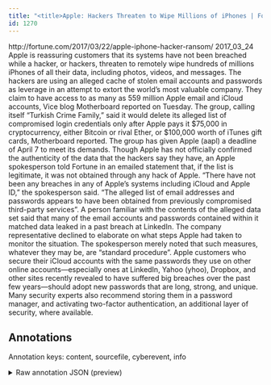 ```yaml
---
title: "<title>Apple: Hackers Threaten to Wipe Millions of iPhones | Fortune</title>"
id: 1270
---
```


<title>Apple: Hackers Threaten to Wipe Millions of iPhones | Fortune</title>
<source> http://fortune.com/2017/03/22/apple-iphone-hacker-ransom/ </source>
<date> 2017_03_24 </date>
<text>
Apple is reassuring customers that its systems have not been breached while a hacker, or hackers, threaten to remotely wipe hundreds of millions iPhones of all their data, including photos, videos, and messages.
The hackers are using an alleged cache of stolen email accounts and passwords as leverage in an attempt to extort the world’s most valuable company.
They claim to have access to as many as 559 million Apple email and iCloud accounts, Vice blog Motherboard reported on Tuesday.
The group, calling itself “Turkish Crime Family,” said it would delete its alleged list of compromised login credentials only after Apple pays it $75,000 in cryptocurrency, either Bitcoin or rival Ether, or $100,000 worth of iTunes gift cards, Motherboard reported.
The group has given Apple (aapl) a deadline of April 7 to meet its demands.
Though Apple has not officially confirmed the authenticity of the data that the hackers say they have, an Apple spokesperson told Fortune in an emailed statement that, if the list is legitimate, it was not obtained through any hack of Apple.
“There have not been any breaches in any of Apple’s systems including iCloud and Apple ID,” the spokesperson said.
“The alleged list of email addresses and passwords appears to have been obtained from previously compromised third-party services”.
A person familiar with the contents of the alleged data set said that many of the email accounts and passwords contained within it matched data leaked in a past breach at LinkedIn.
The company representative declined to elaborate on what steps Apple had taken to monitor the situation.
The spokesperson merely noted that such measures, whatever they may be, are “standard procedure”.
Apple customers who secure their iCloud accounts with the same passwords they use on other online accounts—especially ones at LinkedIn, Yahoo (yhoo), Dropbox, and other sites recently revealed to have suffered big breaches over the past few years—should adopt new passwords that are long, strong, and unique.
Many security experts also recommend storing them in a password manager, and activating two-factor authentication, an additional layer of security, where available.
</text>



## Annotations

Annotation keys: content, sourcefile, cyberevent, info

<details>
<summary>Raw annotation JSON (preview)</summary>

```json
{
  "content": "Apple is reassuring customers that its systems have not been breached while a hacker, or hackers, threaten to remotely wipe hundreds of millions iPhones of all their data, including photos, videos, and messages. The hackers are using an alleged cache of stolen email accounts and passwords as leverage in an attempt to extort the world\u2019s most valuable company. They claim to have access to as many as 559 million Apple email and iCloud accounts, Vice blog Motherboard reported on Tuesday. The group, calling itself \u201cTurkish Crime Family,\u201d said it would delete its alleged list of compromised login credentials only after Apple pays it $75,000 in cryptocurrency, either Bitcoin or rival Ether, or $100,000 worth of iTunes gift cards, Motherboard reported. The group has given Apple (aapl) a deadline of April 7 to meet its demands. Though Apple has not officially confirmed the authenticity of the data that the hackers say they have, an Apple spokesperson told Fortune in an emailed statement that, if the list is legitimate, it was not obtained through any hack of Apple. \u201cThere have not been any breaches in any of Apple\u2019s systems including iCloud and Apple ID,\u201d the spokesperson said. \u201cThe alleged list of email addresses and passwords appears to have been obtained from previously compromised third-party services\u201d. A person familiar with the contents of the alleged data set said that many of the email accounts and passwords contained within it matched data leaked in a past breach at LinkedIn. The company representative declined to elaborate on what steps Apple had taken to monitor the situation. The spokesperson merely noted that such measures, whatever they may be, are \u201cstandard procedure\u201d. Apple customers who secure their iCloud accounts with the same passwords they use on other online accounts\u2014especially ones at LinkedIn, Yahoo (yhoo), Dropbox, and other sites recently revealed to have suffered big breaches over the past few years\u2014should adopt new passwords that are long, strong, and unique. Many security experts also recommend storing them in a password manager, and activating two-factor authentication, an additional layer of security, where available.",
  "sourcefile": "1270.txt",
  "cyberevent": {
    "hopper": [
      {
        "index": 0,
        "relation": "Same",
        "events": [
          {
            "index": "E2",
            "type": "Attack",
            "realis": "Actual",
            "nugget": {
              "startOffset": 319,
              "index": "T8",
              "endOffset": 325,
              "text": "extort"
            },
            "argument": [
              {
                "index": "T9",
                "text": "the world\u2019s most valuable company",
                "endOffset": 359,
                "role": {
                  "type": "Victim"
                },
                "startOffset": 326,
                "type": "Organization"
              },
              {
                "index": "T10",
                "text": "using an alleged cache of stolen email accounts and passwords as leverage",
                "endOffset": 301,
                "role": {
                  "CAPEC-Meta": "Shared Data Manipulation",
                  "type": "Attack-Pattern",
                  "confidence": 0.8991838991641998
                },
                "startOffset": 228,
                "type": "Capabilities"
              },
              {
                "index": "T11",
                "text": "The hackers",
                "endOffset": 223,
                "role": {
                  "type": "Attacker"
                },
                "startOffset": 212,
                "type": "Person"
              }
            ],
            "subtype": "Ransom"
          },
          {
            "index": "E4",
            "type": "Attack",
            "realis": "Actual",
            "nugget": {
              "startOffset": 627,
             
```
</details>
